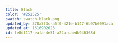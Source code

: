 ```yaml
---
title: Black
color: '#252525'
swatch: swatch-black.png
updated_by: 378a5f3c-a5f0-421e-b147-6b97b6091aca
updated_at: 1616902623
id: fe8df117-eafa-4e51-a24a-caedb946368d
---
```

